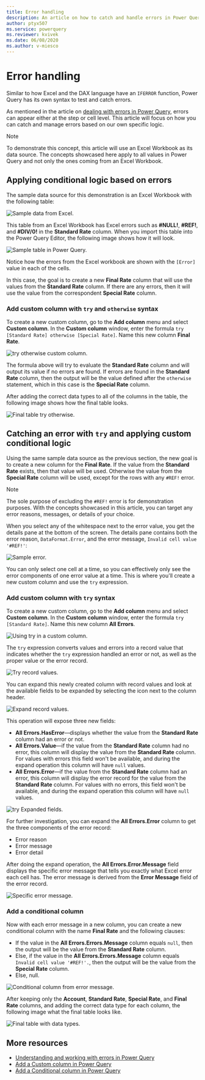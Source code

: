 ```yaml
---
title: Error handling
description: An article on how to catch and handle errors in Power Query using the syntax try and otherwise.
author: ptyx507
ms.service: powerquery
ms.reviewer: kvivek
ms.date: 06/08/2020
ms.author: v-miesco
---
```


# Error handling
Similar to how Excel and the DAX language have an `IFERROR` function, Power Query has its own syntax to test and catch errors. 

As mentioned in the article on [dealing with errors in Power Query](dealing-with-errors.md), errors can appear either at the step or cell level. This article will focus on how you can catch and manage errors based on our own specific logic.

>[!Note]
> To demonstrate this concept, this article will use an Excel Workbook as its data source. The concepts showcased here apply to all values in Power Query and not only the ones coming from an Excel Workbook. 

## Applying conditional logic based on errors
The sample data source for this demonstration is an Excel Workbook with the following table:

![Sample data from Excel.](images/me-error-handling-sample-workbook.png)

This table from an Excel Workbook has Excel errors such as **#NULL!**, **#REF!**, and **#DIV/0!** in the **Standard Rate** column. When you import this table into the Power Query Editor, the following image shows how it will look.

![Sample table in Power Query.](images/me-error-handling-sample-workbook-in-power-query.png)

Notice how the errors from the Excel workbook are shown with the `[Error]` value in each of the cells. 

In this case, the goal is to create a new **Final Rate** column that will use the values from the **Standard Rate** column. If there are any errors, then it will use the value from the correspondent **Special Rate** column.

### Add custom column with `try` and `otherwise` syntax

To create a new custom column, go to the **Add column** menu and select **Custom column**. In the **Custom column** window, enter the formula `try [Standard Rate] otherwise [Special Rate]`. Name this new column **Final Rate**.

![try otherwise custom column.](images/me-error-handling-try-otherwise-custom-column.png)

The formula above will try to evaluate the **Standard Rate** column and will output its value if no errors are found. If errors are found in the **Standard Rate** column, then the output will be the value defined after the `otherwise` statement, which in this case is the **Special Rate** column.

After adding the correct data types to all of the columns in the table, the following image shows how the final table looks.

![Final table try otherwise.](images/me-error-handling-try-otherwise-final-table.png)

## Catching an error with `try` and applying custom conditional logic

Using the same sample data source as the previous section, the new goal is to create a new column for the **Final Rate**. If the value from the **Standard Rate** exists, then that value will be used. Otherwise the value from the **Special Rate** column will be used, except for the rows with any `#REF!` error. 

>[!Note]
> The sole purpose of excluding the `#REF!` error is for demonstration purposes. With the concepts showcased in this article, you can target any error reasons, messages, or details of your choice.

When you select any of the whitespace next to the error value, you get the details pane at the bottom of the screen. The details pane contains both the error reason, `DataFormat.Error`, and the error message, `Invalid cell value '#REF!'`:

![Sample error.](images/me-error-handling-sample-workbook-in-power-query-sample-error.png)

You can only select one cell at a time, so you can effectively only see the error components of one error value at a time. This is where you'll create a new custom column and use the `try` expression.

### Add custom column with `try` syntax
To create a new custom column, go to the **Add column** menu and select **Custom column**. In the **Custom column** window, enter the formula `try [Standard Rate]`. Name this new column **All Errors**.

![Using try in a custom column.](images/me-error-handling-try-custom-column.png)

The `try` expression converts values and errors into a record value that indicates whether the `try` expression handled an error or not, as well as the proper value or the error record.

![Try record values.](images/me-error-handling-try-record-column.png)

You can expand this newly created column with record values and look at the available fields to be expanded by selecting the icon next to the column header.

![Expand record values.](images/me-error-handling-try-record-expand-column.png)

This operation will expose three new fields:

* **All Errors.HasError**&mdash;displays whether the value from the **Standard Rate** column had an error or not.
* **All Errors.Value**&mdash;if the value from the **Standard Rate** column had no error, this column will display the value from the **Standard Rate** column. For values with errors this field won't be available, and during the expand operation this column will have `null` values.
* **All Errors.Error**&mdash;if the value from the **Standard Rate** column had an error, this column will display the error record for the value from the **Standard Rate** column. For values with no errors, this field won't be available, and during the expand operation this column will have `null` values.

![try Expanded fields.](images/me-error-handling-try-record-expanded-columns.png)

For further investigation, you can expand the **All Errors.Error** column to get the three components of the error record:
* Error reason
* Error message
* Error detail

After doing the expand operation, the **All Errors.Error.Message** field displays the specific error message that tells you exactly what Excel error each cell has. The error message is derived from the **Error Message** field of the error record.

![Specific error message.](images/me-error-handling-try-error-message.png)

### Add a conditional column

Now with each error message in a new column, you can create a new conditional column with the name **Final Rate** and the following clauses:
* If the value in the **All Errors.Errors.Message** column equals `null`, then the output will be the value from the **Standard Rate** column.
* Else, if the value in the **All Errors.Errors.Message** column equals `Invalid cell value '#REF!'.`, then the output will be the value from the **Special Rate** column.
* Else, null.

![Conditional column from error message.](images/me-error-handling-conditional-column.png)

After keeping only the **Account**, **Standard Rate**, **Special Rate**, and **Final Rate** columns, and adding the correct data type for each column, the following image what the final table looks like.

![Final table with data types.](images/me-error-handling-try-final-table.png)

## More resources

* [Understanding and working with errors in Power Query](Dealing-with-errors.md)
* [Add a Custom column in Power Query](add-custom-column.md)
* [Add a Conditional column in Power Query](add-conditional-column.md)
